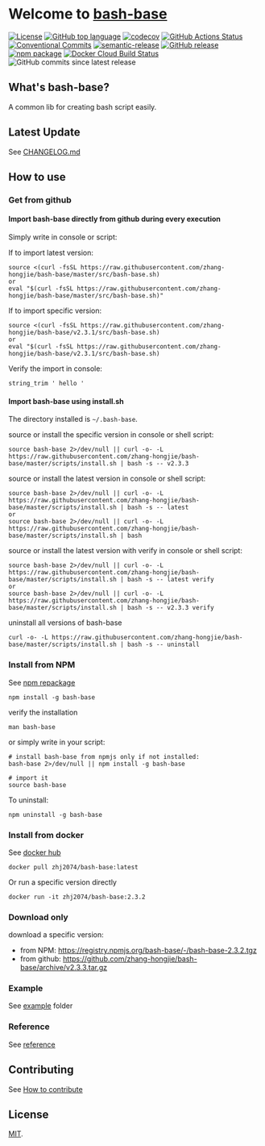# Welcome to [bash-base](https://zhang-hongjie.github.io/bash-base)

[![License](https://img.shields.io/github/license/zhang-hongjie/bash-base.svg)](https://github.com/zhang-hongjie/bash-base/blob/master/LICENSE)
[![GitHub top language](https://img.shields.io/github/languages/top/zhang-hongjie/bash-base.svg)](https://github.com/zhang-hongjie/bash-base/search?l=Shell)
[![codecov](https://codecov.io/gh/zhang-hongjie/bash-base/branch/master/graph/badge.svg)](https://codecov.io/gh/zhang-hongjie/bash-base)
[![GitHub Actions Status](https://img.shields.io/github/workflow/status/zhang-hongjie/bash-base/cicd?label=GithubActions)](https://github.com/zhang-hongjie/bash-base/actions)
[![Conventional Commits](https://img.shields.io/badge/Conventional%20Commits-1.0.0-yellow.svg)](https://conventionalcommits.org)
[![semantic-release](https://img.shields.io/badge/%20%20%F0%9F%93%A6%F0%9F%9A%80-semantic--release-e10079.svg)](https://github.com/semantic-release/semantic-release)
[![GitHub release](https://img.shields.io/github/release/zhang-hongjie/bash-base.svg)](https://github.com/zhang-hongjie/bash-base/releases/latest)
[![npm package](https://img.shields.io/npm/v/bash-base.svg)](https://www.npmjs.com/package/bash-base)
[![Docker Cloud Build Status](https://img.shields.io/docker/pulls/zhj2074/bash-base.svg)](https://hub.docker.com/r/zhj2074/bash-base)
![GitHub commits since latest release](https://img.shields.io/github/commits-since/zhang-hongjie/bash-base/latest)


## What's bash-base?

A common lib for creating bash script easily.


## Latest Update
See [CHANGELOG.md](CHANGELOG.md)


## How to use

### Get from github

#### Import bash-base directly from github during every execution

Simply write in console or script:

If to import latest version:
```
source <(curl -fsSL https://raw.githubusercontent.com/zhang-hongjie/bash-base/master/src/bash-base.sh)
or
eval "$(curl -fsSL https://raw.githubusercontent.com/zhang-hongjie/bash-base/master/src/bash-base.sh)"
```

If to import specific version:
```
source <(curl -fsSL https://raw.githubusercontent.com/zhang-hongjie/bash-base/v2.3.1/src/bash-base.sh)
or
eval "$(curl -fsSL https://raw.githubusercontent.com/zhang-hongjie/bash-base/v2.3.1/src/bash-base.sh)
```

Verify the import in console:
```
string_trim ' hello '
```

#### Import bash-base using install.sh

The directory installed is `~/.bash-base`.

source or install the specific version in console or shell script:
```
source bash-base 2>/dev/null || curl -o- -L https://raw.githubusercontent.com/zhang-hongjie/bash-base/master/scripts/install.sh | bash -s -- v2.3.3
```

source or install the latest version in console or shell script:
```
source bash-base 2>/dev/null || curl -o- -L https://raw.githubusercontent.com/zhang-hongjie/bash-base/master/scripts/install.sh | bash -s -- latest
or
source bash-base 2>/dev/null || curl -o- -L https://raw.githubusercontent.com/zhang-hongjie/bash-base/master/scripts/install.sh | bash
```

source or install the latest version with verify in console or shell script:
```
source bash-base 2>/dev/null || curl -o- -L https://raw.githubusercontent.com/zhang-hongjie/bash-base/master/scripts/install.sh | bash -s -- latest verify
or
source bash-base 2>/dev/null || curl -o- -L https://raw.githubusercontent.com/zhang-hongjie/bash-base/master/scripts/install.sh | bash -s -- v2.3.3 verify
```

uninstall all versions of bash-base
```
curl -o- -L https://raw.githubusercontent.com/zhang-hongjie/bash-base/master/scripts/install.sh | bash -s -- uninstall
```

### Install from NPM

See [npm repackage](https://www.npmjs.com/package/bash-base)
```
npm install -g bash-base
```

verify the installation
```
man bash-base
```

or simply write in your script:
```
# install bash-base from npmjs only if not installed:
bash-base 2>/dev/null || npm install -g bash-base

# import it
source bash-base
```

To uninstall:
```
npm uninstall -g bash-base
```

### Install from docker

See [docker hub](https://hub.docker.com/r/zhj2074/bash-base)

```
docker pull zhj2074/bash-base:latest
``` 

Or run a specific version directly

```
docker run -it zhj2074/bash-base:2.3.2
```

### Download only

download a specific version:

- from NPM: https://registry.npmjs.org/bash-base/-/bash-base-2.3.2.tgz
- from github: https://github.com/zhang-hongjie/bash-base/archive/v2.3.3.tar.gz

### Example
See [example](example) folder

### Reference
See [reference](docs/references.md)

## Contributing
See [How to contribute](CONTRIBUTING.md)

## License
[MIT](https://opensource.org/licenses/MIT).
